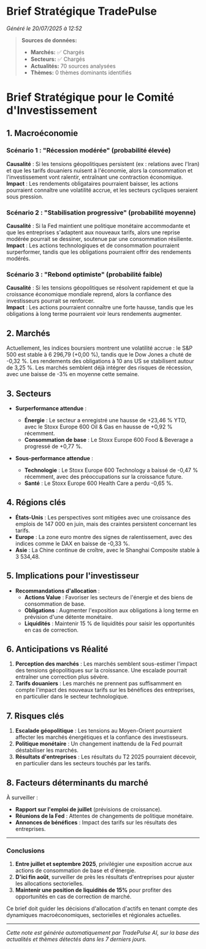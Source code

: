 # Brief Stratégique TradePulse

*Généré le 20/07/2025 à 12:52*

> **Sources de données:**
> - **Marchés:** ✅ Chargés
> - **Secteurs:** ✅ Chargés
> - **Actualités:** 70 sources analysées
> - **Thèmes:** 0 thèmes dominants identifiés

# Brief Stratégique pour le Comité d'Investissement

## 1. Macroéconomie

### Scénario 1 : "Récession modérée" (probabilité élevée)
**Causalité** : Si les tensions géopolitiques persistent (ex : relations avec l'Iran) et que les tarifs douaniers nuisent à l'économie, alors la consommation et l'investissement vont ralentir, entraînant une contraction économique.  
**Impact** : Les rendements obligataires pourraient baisser, les actions pourraient connaître une volatilité accrue, et les secteurs cycliques seraient sous pression.

### Scénario 2 : "Stabilisation progressive" (probabilité moyenne)
**Causalité** : Si la Fed maintient une politique monétaire accommodante et que les entreprises s'adaptent aux nouveaux tarifs, alors une reprise modérée pourrait se dessiner, soutenue par une consommation résiliente.  
**Impact** : Les actions technologiques et de consommation pourraient surperformer, tandis que les obligations pourraient offrir des rendements modérés.

### Scénario 3 : "Rebond optimiste" (probabilité faible)
**Causalité** : Si les tensions géopolitiques se résolvent rapidement et que la croissance économique mondiale reprend, alors la confiance des investisseurs pourrait se renforcer.  
**Impact** : Les actions pourraient connaître une forte hausse, tandis que les obligations à long terme pourraient voir leurs rendements augmenter.

## 2. Marchés

Actuellement, les indices boursiers montrent une volatilité accrue : le S&P 500 est stable à 6 296,79 (+0,00 %), tandis que le Dow Jones a chuté de -0,32 %. Les rendements des obligations à 10 ans US se stabilisent autour de 3,25 %. Les marchés semblent déjà intégrer des risques de récession, avec une baisse de -3% en moyenne cette semaine.

## 3. Secteurs

- **Surperformance attendue** : 
  - **Énergie** : Le secteur a enregistré une hausse de +23,46 % YTD, avec le Stoxx Europe 600 Oil & Gas en hausse de +0,92 % récemment.
  - **Consommation de base** : Le Stoxx Europe 600 Food & Beverage a progressé de +0,77 %.

- **Sous-performance attendue** : 
  - **Technologie** : Le Stoxx Europe 600 Technology a baissé de -0,47 % récemment, avec des préoccupations sur la croissance future.
  - **Santé** : Le Stoxx Europe 600 Health Care a perdu -0,65 %.

## 4. Régions clés

- **États-Unis** : Les perspectives sont mitigées avec une croissance des emplois de 147 000 en juin, mais des craintes persistent concernant les tarifs.
- **Europe** : La zone euro montre des signes de ralentissement, avec des indices comme le DAX en baisse de -0,33 %.
- **Asie** : La Chine continue de croître, avec le Shanghai Composite stable à 3 534,48.

## 5. Implications pour l'investisseur

- **Recommandations d'allocation** :
  - **Actions Value** : Favoriser les secteurs de l'énergie et des biens de consommation de base.
  - **Obligations** : Augmenter l'exposition aux obligations à long terme en prévision d'une détente monétaire.
  - **Liquidités** : Maintenir 15 % de liquidités pour saisir les opportunités en cas de correction.

## 6. Anticipations vs Réalité

1. **Perception des marchés** : Les marchés semblent sous-estimer l'impact des tensions géopolitiques sur la croissance. Une escalade pourrait entraîner une correction plus sévère.
2. **Tarifs douaniers** : Les marchés ne prennent pas suffisamment en compte l'impact des nouveaux tarifs sur les bénéfices des entreprises, en particulier dans le secteur technologique.

## 7. Risques clés

1. **Escalade géopolitique** : Les tensions au Moyen-Orient pourraient affecter les marchés énergétiques et la confiance des investisseurs.
2. **Politique monétaire** : Un changement inattendu de la Fed pourrait déstabiliser les marchés.
3. **Résultats d'entreprises** : Les résultats du T2 2025 pourraient décevoir, en particulier dans les secteurs touchés par les tarifs.

## 8. Facteurs déterminants du marché

À surveiller :
- **Rapport sur l'emploi de juillet** (prévisions de croissance).
- **Réunions de la Fed** : Attentes de changements de politique monétaire.
- **Annonces de bénéfices** : Impact des tarifs sur les résultats des entreprises.

---

### Conclusions

1. **Entre juillet et septembre 2025**, privilégier une exposition accrue aux actions de consommation de base et d'énergie.
2. **D'ici fin août**, surveiller de près les résultats d'entreprises pour ajuster les allocations sectorielles.
3. **Maintenir une position de liquidités de 15%** pour profiter des opportunités en cas de correction de marché.

Ce brief doit guider les décisions d'allocation d'actifs en tenant compte des dynamiques macroéconomiques, sectorielles et régionales actuelles.

---

*Cette note est générée automatiquement par TradePulse AI, sur la base des actualités et thèmes détectés dans les 7 derniers jours.*
